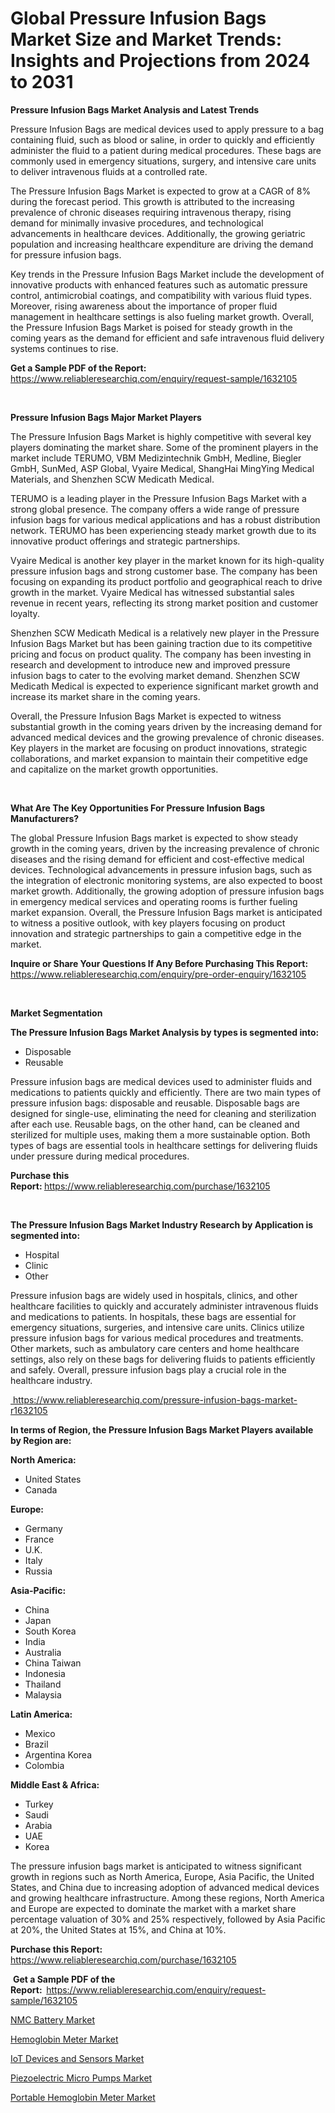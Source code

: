 <p><h1>Global Pressure Infusion Bags Market Size and Market Trends: Insights and Projections from 2024 to 2031</h1></p><p><strong>Pressure Infusion Bags Market Analysis and Latest Trends</strong></p>
<p><p>Pressure Infusion Bags are medical devices used to apply pressure to a bag containing fluid, such as blood or saline, in order to quickly and efficiently administer the fluid to a patient during medical procedures. These bags are commonly used in emergency situations, surgery, and intensive care units to deliver intravenous fluids at a controlled rate.</p><p>The Pressure Infusion Bags Market is expected to grow at a CAGR of 8% during the forecast period. This growth is attributed to the increasing prevalence of chronic diseases requiring intravenous therapy, rising demand for minimally invasive procedures, and technological advancements in healthcare devices. Additionally, the growing geriatric population and increasing healthcare expenditure are driving the demand for pressure infusion bags.</p><p>Key trends in the Pressure Infusion Bags Market include the development of innovative products with enhanced features such as automatic pressure control, antimicrobial coatings, and compatibility with various fluid types. Moreover, rising awareness about the importance of proper fluid management in healthcare settings is also fueling market growth. Overall, the Pressure Infusion Bags Market is poised for steady growth in the coming years as the demand for efficient and safe intravenous fluid delivery systems continues to rise.</p></p>
<p><strong>Get a Sample PDF of the Report:&nbsp;</strong> <a href="https://www.reliableresearchiq.com/enquiry/request-sample/1632105">https://www.reliableresearchiq.com/enquiry/request-sample/1632105</a></p>
<p>&nbsp;</p>
<p><strong>Pressure Infusion Bags Major Market Players</strong></p>
<p><p>The Pressure Infusion Bags Market is highly competitive with several key players dominating the market share. Some of the prominent players in the market include TERUMO, VBM Medizintechnik GmbH, Medline, Biegler GmbH, SunMed, ASP Global, Vyaire Medical, ShangHai MingYing Medical Materials, and Shenzhen SCW Medicath Medical.</p><p>TERUMO is a leading player in the Pressure Infusion Bags Market with a strong global presence. The company offers a wide range of pressure infusion bags for various medical applications and has a robust distribution network. TERUMO has been experiencing steady market growth due to its innovative product offerings and strategic partnerships.</p><p>Vyaire Medical is another key player in the market known for its high-quality pressure infusion bags and strong customer base. The company has been focusing on expanding its product portfolio and geographical reach to drive growth in the market. Vyaire Medical has witnessed substantial sales revenue in recent years, reflecting its strong market position and customer loyalty.</p><p>Shenzhen SCW Medicath Medical is a relatively new player in the Pressure Infusion Bags Market but has been gaining traction due to its competitive pricing and focus on product quality. The company has been investing in research and development to introduce new and improved pressure infusion bags to cater to the evolving market demand. Shenzhen SCW Medicath Medical is expected to experience significant market growth and increase its market share in the coming years.</p><p>Overall, the Pressure Infusion Bags Market is expected to witness substantial growth in the coming years driven by the increasing demand for advanced medical devices and the growing prevalence of chronic diseases. Key players in the market are focusing on product innovations, strategic collaborations, and market expansion to maintain their competitive edge and capitalize on the market growth opportunities.</p></p>
<p>&nbsp;</p>
<p><strong>What Are The Key Opportunities For Pressure Infusion Bags Manufacturers?</strong></p>
<p><p>The global Pressure Infusion Bags market is expected to show steady growth in the coming years, driven by the increasing prevalence of chronic diseases and the rising demand for efficient and cost-effective medical devices. Technological advancements in pressure infusion bags, such as the integration of electronic monitoring systems, are also expected to boost market growth. Additionally, the growing adoption of pressure infusion bags in emergency medical services and operating rooms is further fueling market expansion. Overall, the Pressure Infusion Bags market is anticipated to witness a positive outlook, with key players focusing on product innovation and strategic partnerships to gain a competitive edge in the market.</p></p>
<p><strong>Inquire or Share Your Questions If Any Before Purchasing This Report:</strong> <a href="https://www.reliableresearchiq.com/enquiry/pre-order-enquiry/1632105">https://www.reliableresearchiq.com/enquiry/pre-order-enquiry/1632105</a></p>
<p>&nbsp;</p>
<p><strong>Market Segmentation</strong></p>
<p><strong>The Pressure Infusion Bags Market Analysis by types is segmented into:</strong></p>
<p><ul><li>Disposable</li><li>Reusable</li></ul></p>
<p><p>Pressure infusion bags are medical devices used to administer fluids and medications to patients quickly and efficiently. There are two main types of pressure infusion bags: disposable and reusable. Disposable bags are designed for single-use, eliminating the need for cleaning and sterilization after each use. Reusable bags, on the other hand, can be cleaned and sterilized for multiple uses, making them a more sustainable option. Both types of bags are essential tools in healthcare settings for delivering fluids under pressure during medical procedures.</p></p>
<p><strong>Purchase this Report:&nbsp;</strong><a href="https://www.reliableresearchiq.com/purchase/1632105">https://www.reliableresearchiq.com/purchase/1632105</a></p>
<p>&nbsp;</p>
<p><strong>The Pressure Infusion Bags Market Industry Research by Application is segmented into:</strong></p>
<p><ul><li>Hospital</li><li>Clinic</li><li>Other</li></ul></p>
<p><p>Pressure infusion bags are widely used in hospitals, clinics, and other healthcare facilities to quickly and accurately administer intravenous fluids and medications to patients. In hospitals, these bags are essential for emergency situations, surgeries, and intensive care units. Clinics utilize pressure infusion bags for various medical procedures and treatments. Other markets, such as ambulatory care centers and home healthcare settings, also rely on these bags for delivering fluids to patients efficiently and safely. Overall, pressure infusion bags play a crucial role in the healthcare industry.</p></p>
<p><a href="https://www.reliableresearchiq.com/pressure-infusion-bags-market-r1632105">&nbsp;https://www.reliableresearchiq.com/pressure-infusion-bags-market-r1632105</a></p>
<p><strong>In terms of Region, the Pressure Infusion Bags Market Players available by Region are:</strong></p>
<p>
    <p> <strong> North America: </strong>
        <ul>
            <li>United States</li>
            <li>Canada</li>
        </ul>
        </p> 
    <p> <strong> Europe: </strong>
        <ul>
            <li>Germany</li>
            <li>France</li>
            <li>U.K.</li>
            <li>Italy</li>
            <li>Russia</li>
        </ul>
        </p> 
    <p> <strong> Asia-Pacific: </strong>
        <ul>
            <li>China</li>
            <li>Japan</li>
            <li>South Korea</li>
            <li>India</li>
            <li>Australia</li>
            <li>China Taiwan</li>
            <li>Indonesia</li>
            <li>Thailand</li>
            <li>Malaysia</li>
        </ul>
        </p> 
    <p> <strong> Latin America: </strong>
        <ul>
            <li>Mexico</li>
            <li>Brazil</li>
            <li>Argentina Korea</li>
            <li>Colombia</li>
        </ul>
        </p> 
    <p> <strong> Middle East & Africa: </strong>
        <ul>
            <li>Turkey</li>
            <li>Saudi</li>
            <li>Arabia</li>
            <li>UAE</li>
            <li>Korea</li>
        </ul>
    </p>
    </p>
<p><p>The pressure infusion bags market is anticipated to witness significant growth in regions such as North America, Europe, Asia Pacific, the United States, and China due to increasing adoption of advanced medical devices and growing healthcare infrastructure. Among these regions, North America and Europe are expected to dominate the market with a market share percentage valuation of 30% and 25% respectively, followed by Asia Pacific at 20%, the United States at 15%, and China at 10%.</p></p>
<p><strong>Purchase this Report: </strong><a href="https://www.reliableresearchiq.com/purchase/1632105">https://www.reliableresearchiq.com/purchase/1632105</a></p>
<p>&nbsp;<strong>Get a Sample PDF of the Report:&nbsp;&nbsp;</strong><a href="https://www.reliableresearchiq.com/enquiry/request-sample/1632105">https://www.reliableresearchiq.com/enquiry/request-sample/1632105</a></p>
<p><strong></strong></p>
<p><p><a href="https://medium.com/@brisistensen57567/nmc-battery-market-a-global-and-regional-analysis-focus-on-end-user-product-and-region-eef099ea0b66">NMC Battery Market</a></p><p><a href="https://github.com/kishanagarner91/Market-Research-Report-List-1/blob/main/hemoglobin-meter-market.md">Hemoglobin Meter Market</a></p><p><a href="https://medium.com/@addiehirthe44/iot-devices-and-sensors-market-size-is-growing-at-cagr-of-8-2-5c8d62da8629">IoT Devices and Sensors Market</a></p><p><a href="https://medium.com/@jakobeblake51/global-piezoelectric-micro-pumps-market-status-2024-2031-and-forecast-by-region-product-end-13d44ae1f914">Piezoelectric Micro Pumps Market</a></p><p><a href="https://github.com/FredaSauer/Market-Research-Report-List-1/blob/main/portable-hemoglobin-meter-market.md">Portable Hemoglobin Meter Market</a></p></p>